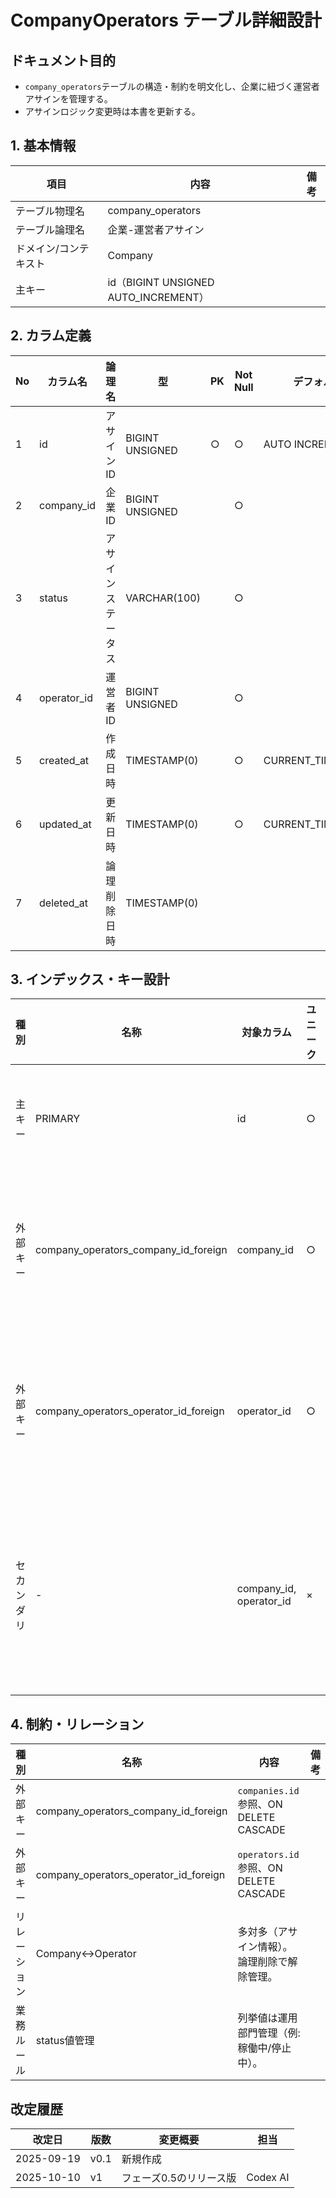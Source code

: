 # CompanyOperators テーブル詳細設計

## ドキュメント目的
- `company_operators`テーブルの構造・制約を明文化し、企業に紐づく運営者アサインを管理する。
- アサインロジック変更時は本書を更新する。

## 1. 基本情報
| 項目 | 内容 | 備考 |
|---|---|---|
| テーブル物理名 | company_operators |  |
| テーブル論理名 | 企業-運営者アサイン |  |
| ドメイン/コンテキスト | Company |  |
| 主キー | id（BIGINT UNSIGNED AUTO_INCREMENT） |  |

## 2. カラム定義
| No | カラム名 | 論理名 | 型 | PK | Not Null | デフォルト | 説明/業務ルール | 備考 |
|---|---|---|---|---|---|---|---|---|
| 1 | id | アサインID | BIGINT UNSIGNED | ○ | ○ | AUTO INCREMENT | システム採番。 |  |
| 2 | company_id | 企業ID | BIGINT UNSIGNED |  | ○ |  | `companies.id`参照。 | ON DELETE CASCADE |
| 3 | status | アサインステータス | VARCHAR(100) |  | ○ |  | 担当状況。 | 値一覧は運用定義 |
| 4 | operator_id | 運営者ID | BIGINT UNSIGNED |  | ○ |  | `operators.id`参照。 | ON DELETE CASCADE |
| 5 | created_at | 作成日時 | TIMESTAMP(0) |  | ○ | CURRENT_TIMESTAMP | 登録時刻。 |  |
| 6 | updated_at | 更新日時 | TIMESTAMP(0) |  | ○ | CURRENT_TIMESTAMP | 更新時刻。 | on update CURRENT_TIMESTAMP |
| 7 | deleted_at | 論理削除日時 | TIMESTAMP(0) |  |  |  | `softDeletes()`。 |  |

## 3. インデックス・キー設計
| 種別 | 名称 | 対象カラム | ユニーク | 用途/目的 | 備考 |
|---|---|---|---|---|---|
| 主キー | PRIMARY | id | ○ | レコード一意性 |  |
| 外部キー | company_operators_company_id_foreign | company_id | ○ | 企業削除時の連鎖削除 |  |
| 外部キー | company_operators_operator_id_foreign | operator_id | ○ | 運営者削除時の連鎖削除 |  |
| セカンダリ | - | company_id, operator_id | × | 重複チェック用途 | ユニーク制約要否は業務検討 |

## 4. 制約・リレーション
| 種別 | 名称 | 内容 | 備考 |
|---|---|---|---|
| 外部キー | company_operators_company_id_foreign | `companies.id`参照、ON DELETE CASCADE |  |
| 外部キー | company_operators_operator_id_foreign | `operators.id`参照、ON DELETE CASCADE |  |
| リレーション | Company↔Operator | 多対多（アサイン情報）。論理削除で解除管理。 |  |
| 業務ルール | status値管理 | 列挙値は運用部門管理（例: 稼働中/停止中）。 |  |

## 改定履歴
| 改定日 | 版数 | 変更概要 | 担当 |
|---|---|---|---|
| 2025-09-19 | v0.1 | 新規作成 |  |
| 2025-10-10 | v1 | フェーズ0.5のリリース版 | Codex AI |
